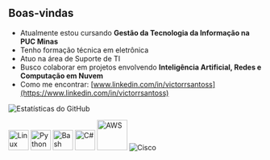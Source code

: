 ## Boas-vindas

- Atualmente estou cursando **Gestão da Tecnologia da Informação na PUC Minas**
- Tenho formação técnica em eletrônica
- Atuo na área de Suporte de TI
- Busco colaborar em projetos envolvendo **Inteligência Artificial, Redes e Computação em Nuvem**
- Como me encontrar: [www.linkedin.com/in/victorrsantoss](https://www.linkedin.com/in/victorrsantoss)


![Estatísticas do GitHub](https://github-readme-stats.vercel.app/api?username=deVictorS&show_icons=true&theme=tokyonight&count_private=true)



<p align="left">

  <img src="https://cdn.jsdelivr.net/gh/devicons/devicon/icons/linux/linux-original.svg" alt="Linux" width="40"/>

  <img src="https://cdn.jsdelivr.net/gh/devicons/devicon/icons/python/python-original.svg" alt="Python" width="40"/>

  <img src="https://cdn.jsdelivr.net/gh/devicons/devicon/icons/bash/bash-original.svg" alt="Bash" width="40"/>

  <img src="https://cdn.jsdelivr.net/gh/devicons/devicon/icons/csharp/csharp-original.svg" alt="C#" width="40"/>

  <img src="https://a0.awsstatic.com/libra-css/images/logos/aws_logo_smile_1200x630.png" alt="AWS" width="60"/>

  <img src="https://img.shields.io/badge/Cisco-1BA0D7?style=for-the-badge&logo=cisco&logoColor=white" alt="Cisco"/>
  
</p>



